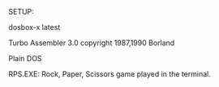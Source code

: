 SETUP:

dosbox-x latest
         
Turbo Assembler 3.0 copyright 1987,1990 Borland
      
Plain DOS




RPS.EXE: Rock, Paper, Scissors game played in the terminal.
